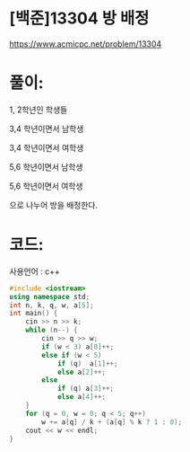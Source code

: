 # [백준]13304 방 배정

https://www.acmicpc.net/problem/13304

# 풀이:

1, 2학년인 학생들

3,4 학년이면서 남학생

3,4 학년이면서 여학생

5,6 학년이면서 남학생

5,6 학년이면서 여학생

으로 나누어 방을 배정한다.



# **코드:** 

사용언어 : c++	
```c++
#include <iostream>
using namespace std;
int n, k, q, w, a[5];
int main() {
	cin >> n >> k;
	while (n--) {
		cin >> q >> w;
		if (w < 3) a[0]++;
		else if (w < 5)
			if (q)	a[1]++;
			else a[2]++;
		else
			if (q) a[3]++;
			else a[4]++;
	}
	for (q = 0, w = 0; q < 5; q++)
		w += a[q] / k + (a[q] % k ? 1 : 0);
	cout << w << endl;
}
```


